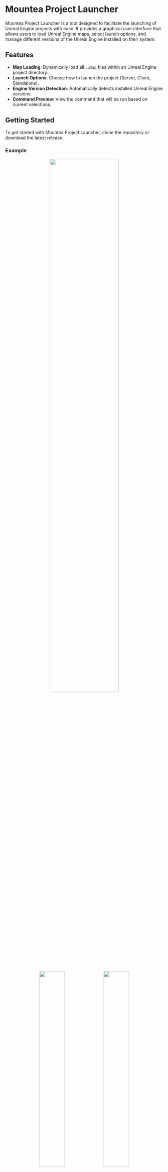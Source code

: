 # Mountea Project Launcher

Mountea Project Launcher is a tool designed to facilitate the launching of Unreal Engine projects with ease. It provides a graphical user interface that allows users to load Unreal Engine maps, select launch options, and manage different versions of the Unreal Engine installed on their system.

## Features

- **Map Loading**: Dynamically load all `.umap` files within an Unreal Engine project directory.
- **Launch Options**: Choose how to launch the project (Server, Client, Standalone).
- **Engine Version Detection**: Automatically detects installed Unreal Engine versions.
- **Command Preview**: View the command that will be run based on current selections.

## Getting Started

To get started with Mountea Project Launcher, clone the repository or download the latest release.

### Example

<p align="center" width="100%">
    <img width="66%" src="https://github.com/Mountea-Framework/MounteaProjectLauncher/assets/37410226/5e0010bb-c5da-44ce-a661-2d27c8cbc33a">
</p>

<p align="center" width="100%">
    <img width="40%" src="https://github.com/Mountea-Framework/MounteaProjectLauncher/assets/37410226/b2dc31af-d406-4d93-a5bd-d68358cfa9ef">
    <img width="40%" src="https://github.com/Mountea-Framework/MounteaProjectLauncher/assets/37410226/9d43b751-f035-47eb-98ac-9587988787b3">
</p>

<p align="center" width="100%">
    <img width="40%" src="https://github.com/Mountea-Framework/MounteaProjectLauncher/assets/37410226/43532fbe-8d52-4ad3-9d5a-bdc1524bf082">
    <img width="40%" src="https://github.com/Mountea-Framework/MounteaProjectLauncher/assets/37410226/694383a6-78e4-48ec-93d3-24c6c6b16caf">
</p>


### Clone

```bash
git clone https://github.com/Mountea-Framework/MounteaProjectLauncher.git
```

## Prerequisites
Before you begin, ensure you have the following installed:

- Python 3.x
- PyQt5 to create GUI
- PyInstaller to create a standalone executable (optional)

## Usage
Run main.py to open the Mountea Project Launcher (or run release file). Use the interface to load maps from an Unreal Engine project, select your launch options, and manage engine versions.

## Contributing
Contributions to the Mountea Project Launcher are welcome! Feel free to submit pull requests or open issues to improve the tool.

## License
Distributed under the MIT License. See `LICENSE` for more information.

## About Mountea
Mountea is dedicated to providing tools and frameworks to enhance game development workflows. Check out our other projects!

## Support
For support join our Discord community.
